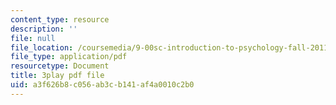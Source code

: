 ```yaml
---
content_type: resource
description: ''
file: null
file_location: /coursemedia/9-00sc-introduction-to-psychology-fall-2011/a3f626b8c056ab3cb141af4a0010c2b0_vf1U3Nt3HQk.pdf
file_type: application/pdf
resourcetype: Document
title: 3play pdf file
uid: a3f626b8-c056-ab3c-b141-af4a0010c2b0
---
```

